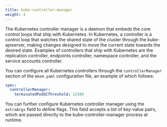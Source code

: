 ```yaml
---
title: kube-controller-manager
weight: 4
---
```


The Kubernetes controller manager is a daemon that embeds the core control
loops that ship with Kubernetes. In Kubernetes, a controller is a control loop
that watches the shared state of the cluster through the kube-apiserver, making
changes designed to move the current state towards the desired state. Examples
of controllers that ship with Kubernetes are the replication controller,
endpoints controller, namespace controller, and the service accounts
controller.

You can configure all Kubernetes controllers through the `controllerManager`
section of the `mke4.yaml` configuration file, an example of which follows:

```yaml
spec:
  controllerManager:
    terminatedPodGCThreshold: 12500
```

You can further configure Kubernetes controller manager using the `extraArgs`
field to define flags. This field accepts a list of key-value pairs, which are
passed directly to the kube-controller-manager process at runtime.